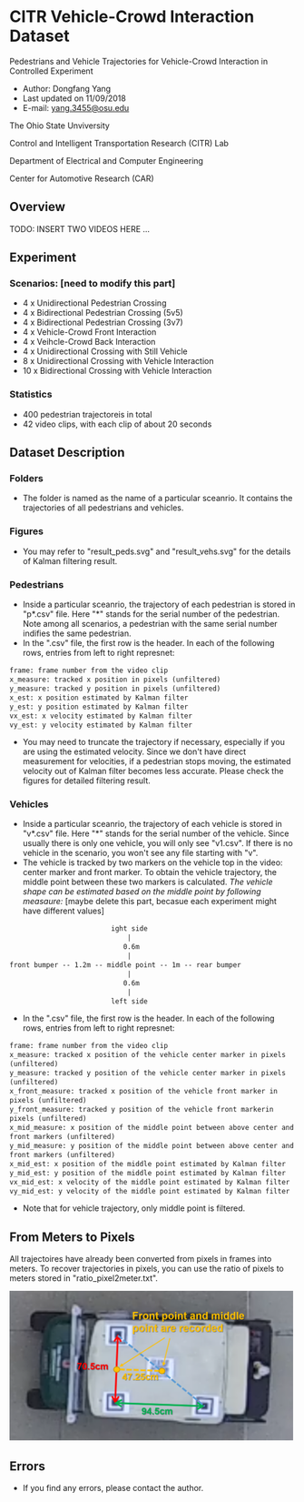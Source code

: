 # CITR Vehicle-Crowd Interaction Dataset
Pedestrians and Vehicle Trajectories for Vehicle-Crowd Interaction in Controlled Experiment

* Author: Dongfang Yang
* Last updated on 11/09/2018
* E-mail: yang.3455@osu.edu

The Ohio State Unviversity

Control and Intelligent Transportation Research (CITR) Lab

Department of Electrical and Computer Engineering

Center for Automotive Research (CAR)

## Overview

TODO: INSERT TWO VIDEOS HERE ...

## Experiment

### Scenarios: [need to modify this part]
- 4 x Unidirectional Pedestrian Crossing 
- 4 x Bidirectional Pedestrian Crossing (5v5)
- 4 x Bidirectional Pedestrian Crossing (3v7)
- 4 x Vehicle-Crowd Front Interaction
- 4 x Veihcle-Crowd Back Interaction
- 4 x Unidirectional Crossing with Still Vehicle
- 8 x Unidirectional Crossing with Vehicle Interaction
- 10 x Bidirectional Crossing with Vehicle Interaction

### Statistics
- 400 pedestrian trajectoreis in total
- 42 video clips, with each clip of about 20 seconds

## Dataset Description

### Folders
- The folder is named as the name of a particular sceanrio. It contains the trajectories of all pedestrians and vehicles.

### Figures
- You may refer to "result_peds.svg" and "result_vehs.svg" for the details of Kalman filtering result.

### Pedestrians
- Inside a particular sceanrio, the trajectory of each pedestrian is stored in "p*.csv" file. Here "*" stands for the serial number of the pedestrian. Note among all scenarios, a pedestrian with the same serial number indifies the same pedestrian.
- In the ".csv" file, the first row is the header. In each of the following rows, entries from left to right represnet:

```
frame: frame number from the video clip
x_measure: tracked x position in pixels (unfiltered)
y_measure: tracked y position in pixels (unfiltered)
x_est: x position estimated by Kalman filter
y_est: y position estimated by Kalman filter
vx_est: x velocity estimated by Kalman filter 
vy_est: y velocity estimated by Kalman filter
```

- You may need to truncate the trajectory if necessary, especially if you are using the estimated velocity. Since we don't have direct measurement for velocities, if a pedestrian stops moving, the estimated velocity out of Kalman filter becomes less accurate. Please check the figures for detailed filtering result.

### Vehicles
- Inside a particular sceanrio, the trajectory of each vehicle is stored in "v*.csv" file. Here "*" stands for the serial number of the vehicle. Since usually there is only one vehicle, you will only see "v1.csv". If there is no vehicle in the scenario, you won't see any file starting with "v".
- The vehicle is tracked by two markers on the vehicle top in the video: center marker and front marker. To obtain the vehicle trajectory, the middle point between these two markers is calculated. *The vehicle shape can be estimated based on the middle point by following measaure:*
[maybe delete this part, becasue each experiment might have different values]

```
                         ight side                             
                             |
                            0.6m
                             |
front bumper -- 1.2m -- middle point -- 1m -- rear bumper
                             |
                            0.6m
                             |
                         left side 
```

- In the ".csv" file, the first row is the header. In each of the following rows, entries from left to right represnet:

```
frame: frame number from the video clip
x_measure: tracked x position of the vehicle center marker in pixels (unfiltered)
y_measure: tracked y position of the vehicle center marker in pixels (unfiltered)
x_front_measure: tracked x position of the vehicle front marker in pixels (unfiltered)
y_front_measure: tracked y position of the vehicle front markerin pixels (unfiltered)
x_mid_measure: x position of the middle point between above center and front markers (unfiltered)
y_mid_measure: y position of the middle point between above center and front markers (unfiltered)
x_mid_est: x position of the middle point estimated by Kalman filter
y_mid_est: y position of the middle point estimated by Kalman filter
vx_mid_est: x velocity of the middle point estimated by Kalman filter 
vy_mid_est: y velocity of the middle point estimated by Kalman filter
```

- Note that for vehicle trajectory, only middle point is filtered. 

## From Meters to Pixels
All trajectoires have already been converted from pixels in frames into meters. To recover trajectories in pixels, you can use the ratio of pixels to meters stored in "ratio_pixel2meter.txt".

<img src="marker_distance.PNG" width="500">

## Errors
- If you find any errors, please contact the author.

